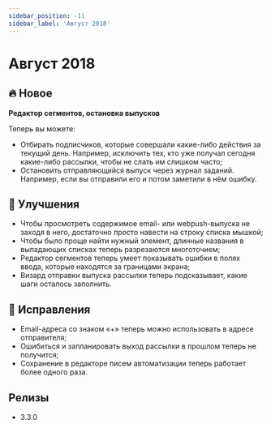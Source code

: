 ```yaml
---
sidebar_position: -11
sidebar_label: 'Август 2018'
---
```


# Август 2018

## 🔥 Новое

**Редактор сегментов, остановка выпусков**

Теперь вы можете:

- Отбирать подписчиков, которые совершали какие-либо действия за текущий день. Например, исключить тех, кто уже получал сегодня какие-либо рассылки, чтобы не слать им слишком часто;
- Остановить отправляющийся выпуск через журнал заданий. Например, если вы отправили его и потом заметили в нём ошибку.

## 🚀 Улучшения

- Чтобы просмотреть содержимое email- или webpush-выпуска не заходя в него, достаточно просто навести на строку списка мышкой;
- Чтобы было проще найти нужный элемент, длинные названия в выпадающих списках теперь разрезаются многоточием;
- Редактор сегментов теперь умеет показывать ошибки в полях ввода, которые находятся за границами экрана;
- Визард отправки выпуска рассылки теперь подсказывает, какие шаги осталось заполнить.

## 🐛 Исправления

- Email-адреса со знаком «+» теперь можно использовать в адресе отправителя;
- Ошибиться и запланировать выход рассылки в прошлом теперь не получится;
- Сохранение в редакторе писем автоматизации теперь работает более одного раза.

## Релизы

- 3.3.0
